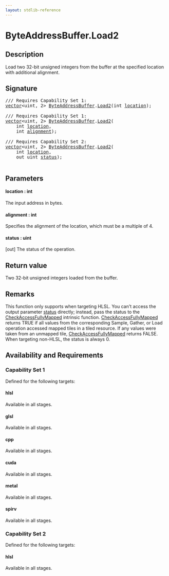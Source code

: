 ```yaml
---
layout: stdlib-reference
---
```


# ByteAddressBuffer\.Load2

## Description

Load two 32-bit unsigned integers from the buffer at the specified location
with additional alignment.



## Signature 

<pre>
/// Requires Capability Set 1:
<a href="index.html" class="code_type">vector</a>&lt;<span class="code_keyword">uint</span>, 2&gt; <a href="index.html" class="code_type">ByteAddressBuffer</a>.<a href="load2-0.html">Load2</a>(<span class="code_keyword">int</span> <a href="load2-0.html#decl-location" class="code_param">location</a>);

/// Requires Capability Set 1:
<a href="index.html" class="code_type">vector</a>&lt;<span class="code_keyword">uint</span>, 2&gt; <a href="index.html" class="code_type">ByteAddressBuffer</a>.<a href="load2-0.html">Load2</a>(
    <span class="code_keyword">int</span> <a href="load2-0.html#decl-location" class="code_param">location</a>,
    <span class="code_keyword">int</span> <a href="load2-0.html#decl-alignment" class="code_param">alignment</a>);

/// Requires Capability Set 2:
<a href="index.html" class="code_type">vector</a>&lt;<span class="code_keyword">uint</span>, 2&gt; <a href="index.html" class="code_type">ByteAddressBuffer</a>.<a href="load2-0.html">Load2</a>(
    <span class="code_keyword">int</span> <a href="load2-0.html#decl-location" class="code_param">location</a>,
    <span class="code_keyword">out</span> <span class="code_keyword">uint</span> <a href="load2-0.html#decl-status" class="code_param">status</a>);

</pre>

## Parameters

####  <a id="decl-location"></a>location  : int
The input address in bytes.

####  <a id="decl-alignment"></a>alignment  : int
Specifies the alignment of the location, which must be a multiple of 4.

####  <a id="decl-status"></a>status  : uint
\[out\] The status of the operation.


## Return value
Two 32-bit unsigned integers loaded from the buffer.


## Remarks

This function only supports when targeting HLSL.
You can't access the output parameter <span class='code'><a href="load2-0.html#decl-status" class="code_param">status</a></span> directly; instead,
pass the status to the <span class='code'><a href="checkaccessfullymapped-05bg.html">CheckAccessFullyMapped</a></span> intrinsic function.
<span class='code'><a href="checkaccessfullymapped-05bg.html">CheckAccessFullyMapped</a></span> returns TRUE if all values from the corresponding Sample,
Gather, or Load operation accessed mapped tiles in a tiled resource.
If any values were taken from an unmapped tile, <span class='code'><a href="checkaccessfullymapped-05bg.html">CheckAccessFullyMapped</a></span> returns FALSE.
When targeting non-HLSL, the status is always 0.


## Availability and Requirements

### Capability Set 1

Defined for the following targets:

#### hlsl
Available in all stages.

#### glsl
Available in all stages.

#### cpp
Available in all stages.

#### cuda
Available in all stages.

#### metal
Available in all stages.

#### spirv
Available in all stages.


### Capability Set 2

Defined for the following targets:

#### hlsl
Available in all stages.



